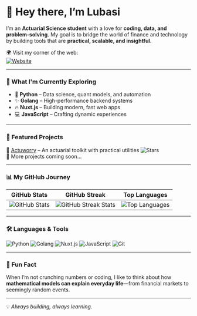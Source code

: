 # 👋 Hey there, I’m Lubasi  

I’m an **Actuarial Science student** with a love for **coding, data, and problem-solving**. My goal is to bridge the world of finance and technology by building tools that are **practical, scalable, and insightful**.  

🌍 Visit my corner of the web:  
[![Website](https://img.shields.io/badge/🌐-lubasiverse.pages.dev-blue?style=for-the-badge&logo=vercel)](https://lubasiverse.pages.dev)

---

### 🌱 What I'm Currently Exploring
- 🐍 **Python** – Data science, quant models, and automation  
- ✨ **Golang** – High-performance backend systems  
- 🔥 **Nuxt.js** – Building modern, fast web apps  
- 💻 **JavaScript** – Crafting dynamic experiences  

---

### 🚀 Featured Projects
🔹 [Actuworry](https://github.com/lubasinkal/actuworry) – An actuarial toolkit with practical utilities ![Stars](https://img.shields.io/github/stars/lubasinkal/actuworry?style=social)  
🔹 More projects coming soon...  

---

### 📊 My GitHub Journey
| GitHub Stats | GitHub Streak | Top Languages |
|--------------|---------------|---------------|
| ![GitHub Stats](https://github-readme-stats.vercel.app/api?username=lubasinkal&theme=radical&hide_border=false&include_all_commits=true&count_private=true) | ![GitHub Streak Stats](https://github-readme-streak-stats.herokuapp.com/?user=lubasinkal&theme=radical&hide_border=false) | ![Top Languages](https://github-readme-stats.vercel.app/api/top-langs/?username=lubasinkal&theme=radical&hide_border=false&include_all_commits=true&count_private=true&layout=compact&hide=jupyter%20notebook,html) |

---

### 🛠️ Languages & Tools
![Python](https://img.shields.io/badge/Python-3776AB?style=for-the-badge&logo=python&logoColor=white)
![Golang](https://img.shields.io/badge/Go-00ADD8?style=for-the-badge&logo=go&logoColor=white)
![Nuxt.js](https://img.shields.io/badge/Nuxt-00DC82?style=for-the-badge&logo=nuxtdotjs&logoColor=white)
![JavaScript](https://img.shields.io/badge/JavaScript-F7DF1E?style=for-the-badge&logo=javascript&logoColor=black)
![Git](https://img.shields.io/badge/Git-F05032?style=for-the-badge&logo=git&logoColor=white)

---

### 🧩 Fun Fact
When I’m not crunching numbers or coding, I like to think about how **mathematical models can explain everyday life**—from financial markets to seemingly random events.  

---

💡 *Always building, always learning.*  
